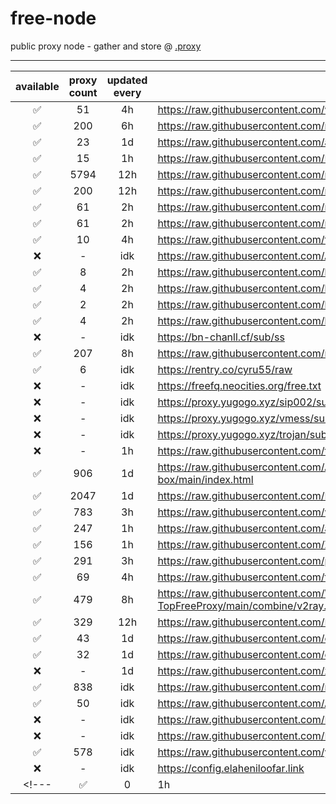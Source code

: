 # free-node
public proxy node - gather and store @ [.proxy](https://github.com/mheidari98/.proxy)

---

| available | proxy count | updated every | url |
|:---------:|:---------:|:-------------:|-----|
| ✅ | 51 | 4h |https://raw.githubusercontent.com/wrfree/free/main/README.md|
| ✅ | 200 | 6h |https://raw.githubusercontent.com/mianfeifq/share/main/README.md|
| ✅ | 23 | 1d |https://raw.githubusercontent.com/aiboboxx/v2rayfree/main/README.md|
| ✅ | 15 | 1h |https://raw.githubusercontent.com/Pawdroid/Free-servers/main/sub|
| ✅ | 5794 | 12h |https://raw.githubusercontent.com/mahdibland/V2RayAggregator/master/sub/sub_merge_base64.txt|
| ✅ | 200 | 12h |https://raw.githubusercontent.com/mahdibland/V2RayAggregator/master/Eternity|
| ✅ | 61 |2h |https://raw.githubusercontent.com/mahdibland/V2RayAggregator/master/sub/airport_merge_base64.txt|
| ✅ | 61 |2h |https://raw.githubusercontent.com/mahdibland/V2RayAggregator/master/EternityAir|
| ✅ | 10 | 4h |https://raw.githubusercontent.com/freefq/free/master/v2|
| ❌ | - | idk |https://raw.githubusercontent.com/AzadNetCH/Clash/main/V2Ray.txt|
| ✅ | 8 | 2h |https://raw.githubusercontent.com/learnhard-cn/free_proxy_ss/main/free|
| ✅ | 4 | 2h |https://raw.githubusercontent.com/learnhard-cn/free_proxy_ss/main/ss/sssub|
| ✅ | 2 | 2h |https://raw.githubusercontent.com/learnhard-cn/free_proxy_ss/main/ssr/ssrsub|
| ✅ | 4 | 2h |https://raw.githubusercontent.com/learnhard-cn/free_proxy_ss/main/v2ray/v2raysub|
| ❌ | - | idk |https://bn-chanll.cf/sub/ss|
| ✅ | 207 | 8h |https://raw.githubusercontent.com/mfuu/v2ray/master/v2ray|
| ✅ | 6 | idk |https://rentry.co/cyru55/raw|
| ❌ | - | idk |https://freefq.neocities.org/free.txt|
| ❌ | - | idk |https://proxy.yugogo.xyz/sip002/sub|
| ❌ | - | idk |https://proxy.yugogo.xyz/vmess/sub|
| ❌ | - | idk |https://proxy.yugogo.xyz/trojan/sub|
| ❌ | - | 1h |https://raw.githubusercontent.com/tbbatbb/Proxy/master/dist/v2ray.config.txt|
| ✅ | 906 | 1d |https://raw.githubusercontent.com/AlienVPN402/AlienVPN402-subscribe-servers-sing-box/main/index.html|
| ✅ | 2047 | 1d |https://raw.githubusercontent.com/LonUp/NodeList/main/V2RAY/Latest_base64.txt|
| ✅ | 783 | 3h |https://raw.githubusercontent.com/w1770946466/Auto_proxy/main/Long_term_subscription_num|
| ✅ | 247 | 1h |https://raw.githubusercontent.com/a2470982985/getNode/main/v2ray.txt|
| ✅ | 156 | 1h |https://raw.githubusercontent.com/ZywChannel/free/main/sub|
| ✅ | 291 | 3h |https://raw.githubusercontent.com/peasoft/NoMoreWalls/master/list.txt|
| ✅ | 69 | 4h |https://raw.githubusercontent.com/ts-sf/fly/main/v2|
| ✅ | 479 | 8h |https://raw.githubusercontent.com/WilliamStar007/ClashX-V2Ray-TopFreeProxy/main/combine/v2ray.config.txt|
| ✅ | 329 | 12h |https://raw.githubusercontent.com/HakurouKen/free-node/main/public|
| ✅ | 43 | 1d |https://raw.githubusercontent.com/ermaozi/get_subscribe/main/subscribe/v2ray.txt|
| ✅ | 32 | 1d |https://raw.githubusercontent.com/ermaozi01/free_clash_vpn/main/subscribe/v2ray.txt|
| ❌ | - | 1d |https://raw.githubusercontent.com/xieshunxi1/subscribe_clash_v2ray/main/subscribe/v2ray.txt|
| ✅ | 838 | idk |https://raw.githubusercontent.com/mostafasadeghifar/v2ray-config/main/config_file.txt|
| ✅ | 50 | idk |https://raw.githubusercontent.com/Ashkan-m/v2ray/main/Sub.txt|
| ❌ | - | idk |https://raw.githubusercontent.com/RescueNet/TelegramFreeServer/main/base64/checked|
| ❌ | - | idk |https://raw.githubusercontent.com/RescueNet/TelegramFreeServer/main/base64/reality|
| ✅ | 578 | idk |https://raw.githubusercontent.com/yebekhe/TelegramV2rayCollector/main/sub/base64/mix|
| ❌ | - | idk |https://config.elaheniloofar.link|
<!---| ✅ | 0 | 1h |https://raw.githubusercontent.com/tbbatbb/Proxy/master/dist/v2ray.config.txt|-->